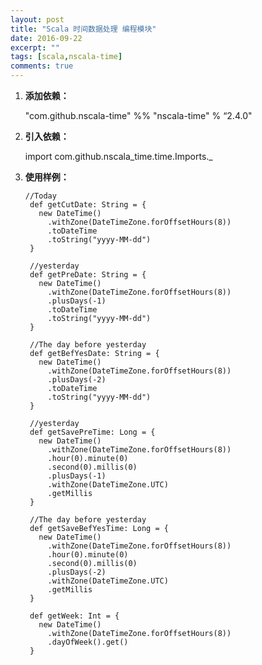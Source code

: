 ```yaml
---
layout: post
title: "Scala 时间数据处理 编程模块"
date: 2016-09-22
excerpt: ""
tags: [scala,nscala-time]
comments: true
---
```


1. **添加依赖：**

	"com.github.nscala-time" %% "nscala-time" % “2.4.0"

2. **引入依赖：**

	import com.github.nscala_time.time.Imports._

3. **使用样例：**

	<pre><code>//Today
	def getCutDate: String = {
	  new DateTime()
	    .withZone(DateTimeZone.forOffsetHours(8))
	    .toDateTime
	    .toString("yyyy-MM-dd")
	}
	
	//yesterday
	def getPreDate: String = {
	  new DateTime()
	    .withZone(DateTimeZone.forOffsetHours(8))
	    .plusDays(-1)
	    .toDateTime
	    .toString("yyyy-MM-dd")
	}
	
	//The day before yesterday
	def getBefYesDate: String = {
	  new DateTime()
	    .withZone(DateTimeZone.forOffsetHours(8))
	    .plusDays(-2)
	    .toDateTime
	    .toString("yyyy-MM-dd")
	}
	
	//yesterday
	def getSavePreTime: Long = {
	  new DateTime()
	    .withZone(DateTimeZone.forOffsetHours(8))
	    .hour(0).minute(0)
	    .second(0).millis(0)
	    .plusDays(-1)
	    .withZone(DateTimeZone.UTC)
	    .getMillis
	}
	
	//The day before yesterday
	def getSaveBefYesTime: Long = {
	  new DateTime()
	    .withZone(DateTimeZone.forOffsetHours(8))
	    .hour(0).minute(0)
	    .second(0).millis(0)
	    .plusDays(-2)
	    .withZone(DateTimeZone.UTC)
	    .getMillis
	}
	
	def getWeek: Int = {
	  new DateTime()
	    .withZone(DateTimeZone.forOffsetHours(8))
	    .dayOfWeek().get()
	}</code></pre>
